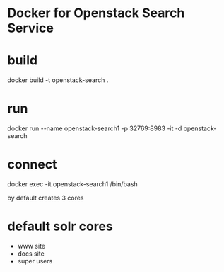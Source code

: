 # Docker for Openstack Search Service

# build

docker build -t openstack-search .

# run

docker run --name openstack-search1 -p 32769:8983 -it -d openstack-search

# connect

docker exec -it openstack-search1 /bin/bash

by default creates 3 cores

# default solr cores

* www site
* docs site
* super users

